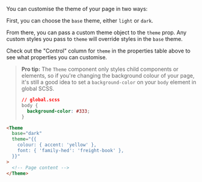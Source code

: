 You can customise the theme of your page in two ways:

First, you can choose the `base` theme, either `light` or `dark`.

From there, you can pass a custom theme object to the `theme` prop. Any custom styles you pass to `theme` will override styles in the `base` theme.

Check out the "Control" column for `theme` in the properties table above to see what properties you can customise.

> **Pro tip:** The `Theme` component only styles child components or elements, so if you're changing the background colour of your page, it's still a good idea to set a `background-color` on your `body` element in global SCSS.
>
> ```css
> // global.scss
> body {
>   background-color: #333;
> }
> ```

```html
<Theme
  base="dark"
  theme="{{
    colour: { accent: 'yellow' },
    font: { 'family-hed': 'freight-book' },
  }}"
>
  <!-- Page content -->
</Theme>
```
